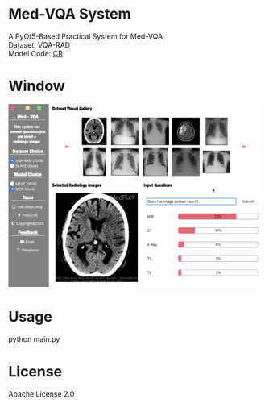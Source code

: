 # Med-VQA System
A PyQt5-Based Practical System for Med-VQA
<br>
Dataset: VQA-RAD
<br>
Model Code: [CR](https://github.com/Awenbocc/med-vqa) 

# Window
![window](https://github.com/Awenbocc/mvqa-system/blob/main/images/cover.png?raw=true)

# Usage
python main.py 

# License
Apache License 2.0
